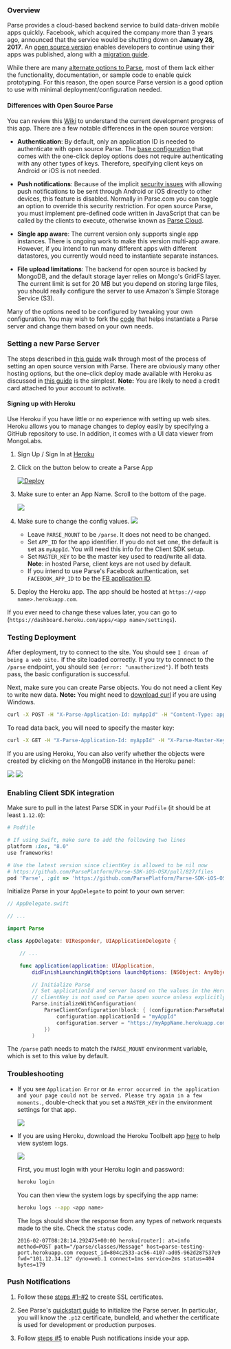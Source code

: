 ### Overview

Parse provides a cloud-based backend service to build data-driven mobile apps quickly.  Facebook, which acquired the company more than 3 years ago, announced that the service would be shutting down on **January 28, 2017**.   An [open source version](https://github.com/ParsePlatform/parse-server) enables developers to continue using their apps was published, along with a [migration guide](https://parse.com/docs/server/guide#migrating).

While there are many
[alternate options to Parse](https://github.com/relatedcode/ParseAlternatives), most of them lack either the functionality, documentation, or sample code to enable quick prototyping.  For this reason, the open source Parse version is a good option to use with minimal deployment/configuration needed.

#### Differences with Open Source Parse

You can review this [Wiki](https://github.com/ParsePlatform/parse-server/wiki) to understand the current development progress of this app.  There are a few notable differences in the open source version:

* **Authentication**: By default, only an application ID is needed to authenticate with open source Parse.  The [base configuration](https://github.com/ParsePlatform/parse-server-example/blob/master/index.js#L13-L18) that comes with the one-click deploy options does not require authenticating with any other types of keys.   Therefore, specifying client keys on Android or iOS is not needed. 

* **Push notifications**: Because of the implicit [security issues](https://github.com/ParsePlatform/parse-server/issues/396#issuecomment-183792657) with allowing push notifications to be sent through Android or iOS directly to other devices, this feature is disabled.  Normally in Parse.com you can toggle an option to override this security restriction.  For open source Parse, you must implement pre-defined code written in JavaScript that can be called by the clients to execute, otherwise known as [Parse Cloud]( http://blog.parse.com/announcements/pushing-from-the-javascript-sdk-and-cloud-code/).

* **Single app aware**: The current version only supports single app instances.  There is ongoing work to make this version multi-app aware.  However, if you intend to run many different apps with different datastores, you currently would need to instantiate separate instances.

* **File upload limitations**: The backend for open source is backed by MongoDB, and the default storage layer relies on Mongo's GridFS layer.  The current limit is set for 20 MB but you depend on storing large files, you should really configure the server to use Amazon's Simple Storage Service (S3).

Many of the options need to be configured by tweaking your own configuration.  You may wish to fork the [code](https://github.com/ParsePlatform/parse-server-example/) that helps instantiate a Parse server and change them based on your own needs.   

### Setting a new Parse Server

The steps described in [this guide](https://devcenter.heroku.com/articles/deploying-a-parse-server-to-heroku) walk through most of the process of setting an open source version with Parse. There are obviously many other hosting options, but the one-click deploy made available with Heroku as discussed in [this guide](https://github.com/ParsePlatform/parse-server-example) is the simplest. **Note:** You are likely to need a credit card attached to your account to activate.

#### Signing up with Heroku

Use Heroku if you have little or no experience with setting up web sites. Heroku allows you to manage changes to deploy easily by specifying a GitHub repository to use.  In addition, it comes with a UI data viewer from MongoLabs.  

1. Sign Up / Sign In at [Heroku](https://www.heroku.com)

2. Click on the button below to create a Parse App

      <a href="https://dashboard.heroku.com/new?button-url=https%3A%2F%2Fgithub.com%2FParsePlatform%2Fparse-server-example&template=https%3A%2F%2Fgithub.com%2FParsePlatform%2Fparse-server-example"><img src="https://camo.githubusercontent.com/c0824806f5221ebb7d25e559568582dd39dd1170/68747470733a2f2f7777772e6865726f6b7563646e2e636f6d2f6465706c6f792f627574746f6e2e706e67" alt="Deploy" data-canonical-src="https://www.herokucdn.com/deploy/button.png" style="max-width:100%;"></a>

2. Make sure to enter an App Name.  Scroll to the bottom of the page.

      <img src="http://imgur.com/0JcJrn5.png">

3. Make sure to change the config values.
      <img src="http://imgur.com/vQV0X0S.png"/>
      * Leave `PARSE_MOUNT` to be `/parse`.  It does not need to be changed.
      * Set `APP_ID` for the app identifier.  If you do not set one, the default is set as `myAppId`.  You will need this info for the Client SDK setup.
      * Set `MASTER_KEY` to be the master key used to read/write all data.  **Note**: in hosted Parse, client keys are not used by default.
      * If you intend to use Parse's Facebook authentication, set `FACEBOOK_APP_ID` to be the [FB application ID](https://developers.facebook.com/apps).
      
4. Deploy the Heroku app.  The app should be hosted at `https://<app name>.herokuapp.com`.

If you ever need to change these values later, you can go to (`https://dashboard.heroku.com/apps/<app name>/settings`).

### Testing Deployment

After deployment, try to connect to the site.  You should see `I dream of being a web site.` if the site loaded correctly.   If you try to connect to the `/parse` endpoint, you should see `{error: "unauthorized"}`.  If both tests pass, the basic configuration is successful.

Next, make sure you can create Parse objects.  You do not need a client Key to write new data. **Note:** You might need to [download curl](https://curl.haxx.se/download.html) if you are using Windows.

```bash
curl -X POST -H "X-Parse-Application-Id: myAppId" -H "Content-Type: application/json" -d '{"score":1337,"playerName":"Sean Plott","cheatMode":false}'   https://yourappname.herokuapp.com/parse/classes/GameScore
```

To read data back, you will need to specify the master key:

```bash
curl -X GET -H "X-Parse-Application-Id: myAppId" -H "X-Parse-Master-Key: abc"    https://yourappname.herokuapp.com/parse/classes/GameScore
```

If you are using Heroku, You can also verify whether the objects were created by clicking on the MongoDB instance in the Heroku panel:

<img src="http://imgur.com/bbj2e9N.png"/>

<img src="http://imgur.com/snPqYkz.png"/>

### Enabling Client SDK integration

Make sure to pull in the latest Parse SDK in your `Podfile` (it should be at least `1.12.0`):

```ruby
# Podfile

# If using Swift, make sure to add the following two lines
platform :ios, "8.0"
use frameworks!

# Use the latest version since clientKey is allowed to be nil now
# https://github.com/ParsePlatform/Parse-SDK-iOS-OSX/pull/827/files
pod 'Parse', :git => 'https://github.com/ParsePlatform/Parse-SDK-iOS-OSX.git'
```

Initialize Parse in your `AppDelegate` to point to your own server:

```swift
// AppDelegate.swift

// ...

import Parse

class AppDelegate: UIResponder, UIApplicationDelegate {

    // ...

    func application(application: UIApplication,
        didFinishLaunchingWithOptions launchOptions: [NSObject: AnyObject]?) -> Bool {

        // Initialize Parse
        // Set applicationId and server based on the values in the Heroku settings.
        // clientKey is not used on Parse open source unless explicitly configured
        Parse.initializeWithConfiguration(
            ParseClientConfiguration(block: { (configuration:ParseMutableClientConfiguration) -> Void in
                configuration.applicationId = "myAppId"
                configuration.server = "https://myAppName.herokuapp.com/parse"
            })
        )
```

The `/parse` path needs to match the `PARSE_MOUNT` environment variable, which is set to this value by default.

### Troubleshooting

* If you see `Application Error` or `An error occurred in the application and your page could not be served. Please try again in a few moments.`, double-check that you set a `MASTER_KEY` in the environment settings for that app.

  <img src="http://imgur.com/uMYwPmS.png">

* If you are using Heroku, download the Heroku Toolbelt app [here](https://toolbelt.heroku.com/) to help view system logs.

  <img src="http://imgur.com/Ch0mZOK.png"/>

  First, you must login with your Heroku login and password:

  ```bash
  heroku login
  ```

   You can then view the system logs by specifying the app name:
   ```bash
   heroku logs --app <app name>
   ```

   The logs should show the response from any types of network requests made to the site.  Check the `status` code.
   ```
   2016-02-07T08:28:14.292475+00:00 heroku[router]: at=info method=POST path="/parse/classes/Message" host=parse-testing-port.herokuapp.com request_id=804c2533-ac56-4107-ad05-962d287537e9 fwd="101.12.34.12" dyno=web.1 connect=1ms service=2ms status=404 bytes=179
   ```

### Push Notifications

1. Follow these [steps #1-#2](https://github.com/ParsePlatform/PushTutorial/blob/master/iOS/README.md#1-creating-the-ssl-certificate) to create SSL certificates.

2. See Parse's [quickstart guide](https://github.com/ParsePlatform/parse-server/wiki/Push#quick-start) to initialize the Parse server.  In particular, you will know the `.p12` certificate, bundleId, and whether the certificate is used for development or production purposes.
 
3. Follow [steps #5](https://github.com/ParsePlatform/PushTutorial/blob/master/iOS/README.md#5-adding-code-for-a-push-enabled-application) to enable Push notifications inside your app.